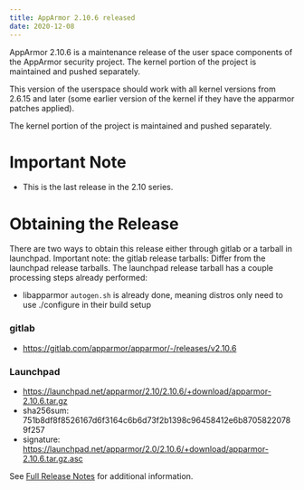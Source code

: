 ```yaml
---
title: AppArmor 2.10.6 released
date: 2020-12-08
---
```


AppArmor 2.10.6 is a maintenance release of the user space components
of the AppArmor security project. The kernel portion of the project
is maintained and pushed separately.

This version of the userspace should work with all kernel versions from
2.6.15 and later (some earlier version of the kernel if they have the
apparmor patches applied).

The kernel portion of the project is maintained and pushed separately.


# Important Note
- This is the last release in the 2.10 series.

# Obtaining the Release

There are two ways to obtain this release either through gitlab or a tarball in launchpad. Important note: the gitlab release tarballs: Differ from the launchpad release tarballs. The launchpad release tarball has a couple processing steps already performed:

* libapparmor `autogen.sh` is already done, meaning distros only need to use ./configure in their build setup

### gitlab
- https://gitlab.com/apparmor/apparmor/-/releases/v2.10.6

### Launchpad

  -   <https://launchpad.net/apparmor/2.10/2.10.6/+download/apparmor-2.10.6.tar.gz>
  -   sha256sum: 751b8df8f8526167d6f3164c6b6d73f2b1398c96458412e6b87058220789f257
  -   signature: <https://launchpad.net/apparmor/2.0/2.10.6/+download/apparmor-2.10.6.tar.gz.asc>

See [Full Release Notes](https://gitlab.com/apparmor/apparmor/-/wikis/Release_Notes_2.10.6) for additional information.
